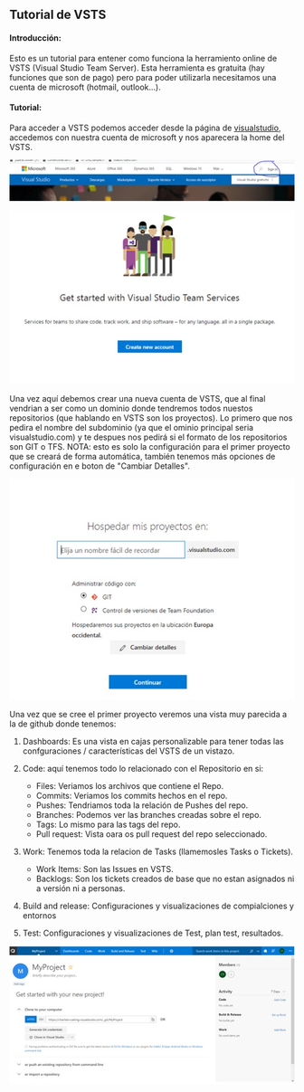 ## Tutorial de VSTS

#### Introducción:

Esto es un tutorial para entener como funciona la herramiento online de VSTS (Visual Studio Team Server).
Esta herramienta es gratuita (hay funciones que son de pago) pero para poder utilizarla necesitamos una cuenta de microsoft (hotmail, outlook...).

#### Tutorial:

Para acceder a VSTS podemos acceder desde la página de [visualstudio](www.visualstudio.com), accedemos con nuestra cuenta de microsoft y nos aparecera la home del VSTS.

![Boton loguin en visualstudio.com](Imagenes/loginvisualstudio.jpg)

![Creación de cuenta - dominio VSTS](Imagenes/createaccountvsts.jpg)

Una vez aquí debemos crear una nueva cuenta de VSTS, que al final vendrian a ser como un dominio donde tendremos todos nuestos repositorios (que hablando en VSTS son los proyectos).
Lo primero que nos pedira el nombre del subdominio (ya que el ominio principal seria visualstudio.com) y te despues nos pedirá si el formato de los repositorios son GIT o TFS.
NOTA: esto es solo la configuración para el primer proyecto que se creará de forma automática, también tenemos más opciones de configuración en e boton de "Cambiar Detalles".

![Config del primer proyecto](Imagenes/gitortfsfirstproject.jpg)


Una vez que se cree el primer proyecto veremos una vista muy parecida a la de github donde tenemos:

1. Dashboards: Es una vista en cajas personalizable para tener todas las confguraciones / características del VSTS de un vistazo.

2. Code: aquí tenemos todo lo relacionado con el Repositorio en si:
    * Files: Veriamos los archivos que contiene el Repo.
    * Commits: Veriamos los commits hechos en el repo.
    * Pushes: Tendriamos toda la relación de Pushes del repo.
    * Branches: Podemos ver las branches creadas sobre el repo.
    * Tags: Lo mismo para las tags del repo.
    * Pull request: Vista oara os pull request del repo seleccionado.

3. Work: Tenemos toda la relacion de Tasks (llamemosles Tasks o Tickets).
    * Work Items: Son las Issues en VSTS.
    * Backlogs: Son los tickets creados de base que no estan asignados ni a versión ni a personas.

4. Build and release: Configuraciones y visualizaciones de compialciones y entornos

5. Test: Configuraciones y visualizaciones de Test, plan test, resultados.

![Vista de proyecto](Imagenes/homeviewofproject.jpg)


